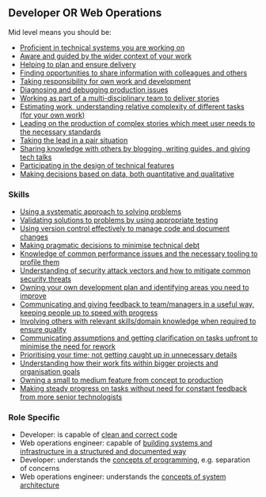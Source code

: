 
## Developer OR Web Operations

Mid level means you should be:

- [Proficient in technical systems you are working on]()
- [Aware and guided by the wider context of your work]()
- [Helping to plan and ensure delivery]()
- [Finding opportunities to share information with colleagues and others]()
- [Taking responsibility for own work and development]()
- [Diagnosing and debugging production issues]()
- [Working as part of a multi-disciplinary team to deliver stories]()
- [Estimating work, understanding relative complexity of different tasks (for your own work)]()
- [Leading on the production of complex stories which meet user needs to the necessary standards]()
- [Taking the lead in a pair situation]()
- [Sharing knowledge with others by blogging, writing guides, and giving tech talks]()
- [Participating in the design of technical features]()
- [Making decisions based on data, both quantitative and qualitative]()

### Skills

- [Using a systematic approach to solving problems]()
- [Validating solutions to problems by using appropriate testing]()
- [Using version control effectively to manage code and document changes]()
- [Making pragmatic decisions to minimise technical debt]()
- [Knowledge of common performance issues and the necessary tooling to profile them]()
- [Understanding of security attack vectors and how to mitigate common security threats]()
- [Owning your own development plan and identifying areas you need to improve]()
- [Communicating and giving feedback to team/managers in a useful way, keeping people up to speed with progress]()
- [Involving others with relevant skills/domain knowledge when required to ensure quality]()
- [Communicating assumptions and getting clarification on tasks upfront to minimise the need for rework]()
- [Prioritising your time; not getting caught up in unnecessary details]()
- [Understanding how their work fits within bigger projects and organisation goals]()
- [Owning a small to medium feature from concept to production]()
- [Making steady progress on tasks without need for constant feedback from more senior technologists]()

### Role Specific

- Developer: is capable of [clean and correct code]()
- Web operations engineer: capable of [building systems and infrastructure in a structured and documented way]()
- Developer: understands the [concepts of programming](), e.g. separation of concerns
- Web operations engineer: understands the [concepts of system architecture]()
